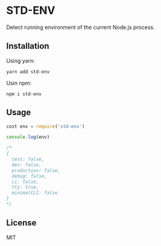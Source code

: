 # STD-ENV

Detect running environment of the current Node.js process.

## Installation

Using yarn:

```
yarn add std-env
```

Usin npm:

```
npm i std-env
```

## Usage

```js
cost env = require('std-env')

console.log(env)

/*
{
  test: false,
  dev: false,
  production: false,
  debug: false,
  ci: false,
  tty: true,
  minimalCLI: false
}
*/
```

## License

MIT
